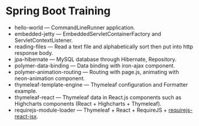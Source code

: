# Spring Boot Training
- hello-world — CommandLineRunner application.
- embedded-jetty — EmbeddedServletContainerFactory and ServletContextListener.
- reading-files — Read a text file and alphabetically sort then put into http response body.
- jpa-hibernate — MySQL database through Hibernate, Repository.
- polymer-data-binding — Data binding with iron-ajax component.
- polymer-animation-routing — Routing with page.js, animating with neon-animation component.
- thymeleaf-template-engine — Thymeleaf configuration and Formatter example.
- thymeleaf-react — Thymeleaf data in React.js components such as Highcharts components (React + Highcharts + Thymeleaf).
- requirejs-module-loader — Thymeleaf + React + RequireJS + [requirejs-react-jsx](https://github.com/podio/requirejs-react-jsx).